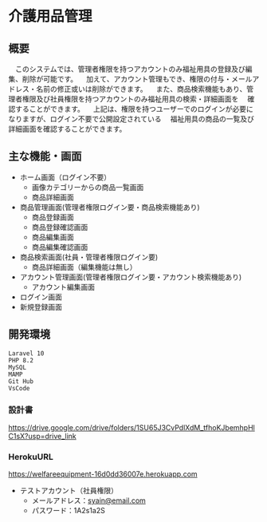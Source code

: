 
# 介護用品管理

## 概要
　このシステムでは、管理者権限を持つアカウントのみ福祉用具の登録及び編集、削除が可能です。
　加えて、アカウント管理もでき、権限の付与・メールアドレス・名前の修正或いは削除ができます。
　また、商品検索機能もあり、管理者権限及び社員権限を持つアカウントのみ福祉用具の検索・詳細画面を
　確認することができます。
　上記は、権限を持つユーザーでのログインが必要になりますが、ログイン不要で公開設定されている
　福祉用具の商品の一覧及び詳細画面を確認することができます。

## 主な機能・画面

* ホーム画面（ログイン不要）
    * 画像カテゴリーからの商品一覧画面
    * 商品詳細画面
* 商品管理画面(管理者権限ログイン要・商品検索機能あり)
    * 商品登録画面
    * 商品登録確認画面
    * 商品編集画面
    * 商品編集確認画面
* 商品検索画面(社員・管理者権限ログイン要)
    * 商品詳細画面（編集機能は無し）
* アカウント管理画面(管理者権限ログイン要・アカウント検索機能あり)
    * アカウント編集画面
* ログイン画面
* 新規登録画面

## 開発環境
    Laravel 10
    PHP 8.2
    MySQL 
    MAMP
    Git Hub
    VsCode

### 設計書
<https://drive.google.com/drive/folders/1SU65J3CvPdlXdM_tfhoKJbemhpHlC1sX?usp=drive_link>

### HerokuURL
<https://welfareequipment-16d0dd36007e.herokuapp.com>
* テストアカウント（社員権限）
    * メールアドレス：syain@email.com
    * パスワード：1A2s1a2S

